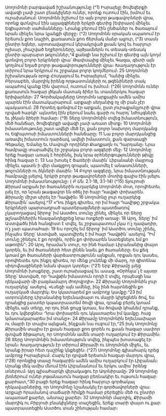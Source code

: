 
Սողոմոնի բարգավաճ իշխանությունը
(^1) Իսրայելը ծովեզերքի ավազի չափ շատ բնակիչներ ուներ, որոնք ուտում էին, խմում եւ ուրախանում։
Սողոմոնն իշխում էր այն բոլոր թագավորների վրա, որոնք գտնվում էին այլազգիների երկրի գետից [Եփրատ] մինչեւ
Եգիպտոսի սահմանները։ Նրանք բերում էին ընծաներ ու ծառայում նրան մինչեւ նրա կյանքի վերջը։
(^2) Սողոմոնն օրական սպառում էր երեսուն քոռ նաշիհ, քառասուն քոռ ճերմակ մանր ալյուր, (^3) տասն ընտիր եզներ,
արոտավայրում կերակրված քսան կով եւ հարյուր ոչխար, չհաշված եղջերուները, այծյամներն ու տեսակ-տեսակ ընտիր
պարարտ թռչուններ,^4 քանզի նա իշխում էր գետից այն կողմ գտնվող բոլոր երկրների վրա՝ Թափսայից մինչեւ Գազա,
գետի այն կողմում եղած բոլոր թագավորությունների վրա։ Խաղաղություն էր տիրում նրա երկրում ու շրջակա բոլոր
կողմերում։ 25 Սողոմոնի իշխանության օրոք Հուդայում եւ Իսրայելում, Դանից մինչեւ Բերսաբեե, մարդիկ իրենց
որթատունկերի ու թզենիների տակ ապահով կյանք էին վարում, ուտում ու խմում։
(^26) Սողոմոնն ուներ քառասուն հազար լծկան մատակ ձիեր եւ տասներկու հազար երիվարներ։ 27 Գործակալները
Սողոմոն արքային ամեն ամիս պարեն էին մատակարարում. արքայի սեղանից ոչ մի բան չէր պակասում։ 28 Որտեղ
գտնվում էր արքան, ըստ յուրաքանչյուրի վրա դրված հարկի՝ այնտեղ էին բերում նաեւ գարի ու հարդ՝ նժույգների եւ
լծկան ձիերի համար։
(^9) Տերը Սողոմոնին տվեց իմաստնություն, մեծ հանճար, ծովեզերքի ավազի չափ առատ միտք։ 10 Սողոմոնի
իմաստնութունը շատ ավելի մեծ էր, քան բոլոր նախորդ մարդկանց ու Եգիպտոսի իմաստունների հանճարը։ 11 Նա բոլոր
մարդկանցից առավել իմաստուն դարձավ, ավելի իմաստուն, քան զարաացի Գեթանը, Եմանը եւ Մավուլի որդիներ
Քաղքաղն ու Դարդանը։ Նրա համբավը տարածվել էր շրջակա բոլոր ազգերի մեջ։ 12 Սողոմոնը երեք հազար առակ է
հորինել, իսկ նրա օրհներգությունների թիվը հինգ հազար է։ 13 Նա խոսել է ծառերի մասին՝ Լիբանանի մայրուց մինչեւ
պատն ի վեր մագլցող զոպան, պատմել է անասունների, թռչունների ու ձկների մասին։ 14 Բոլոր ազգերը, նրա
իմաստնության համբավը լսելով, երկրի բոլոր թագավորների մոտից գալիս էին լսելու Սողոմոնի իմաստնությունը։
( _Բ Մն_. 2.1-18, 3.1-14)
(^15) Տյուրոսի Քիրամ արքան իր ծառաներին ուղարկեց Սողոմոնի մոտ, որովհետեւ լսել էր, որ նրան թագավոր են օծել
իր հայր Դավթի փոխարեն. Քիրամը միշտ սիրել էր Դավթին։ 16 Սողոմոնը լուր ուղարկեց Քիրամին՝ ասելով.^17 «Դու ինքդ
գիտես, որ իմ հայր Դավիթը շրջակա երկրների պարտադրած պատերազմների պատճառով չկարողացավ Տիրոջ՝ իմ
Աստծու տունը շինել, մինչեւ որ Տերը թշնամիներին հնազանդեցրեց նրա ոտքերի առաջ։ 18 Արդ, Տերը՝ իմ Աստվածն ինձ
հանգիստ է տվել, եւ շրջապատում չկա ո՛չ դավադիր, ո՛չ չար պատահար։ 19 Ես որոշել եմ Տիրոջ՝ իմ Աստծու տունը շինել,
ինչպես Տերը՝ Աստված, պատվիրել է իմ հայր Դավթին՝ ասելով. “Իմ տունը շինելու է քո որդին, որին քո փոխարեն
նստեցնելու եմ քո աթոռին”։ 20 Արդ, հրամա՛ն տուր, որ ինձ համար Լիբանանից փայտ կտրեն, եւ իմ ծառաների հետ լինեն
նաեւ քո ծառաները։ Ես քեզ կտամ քո ծառաների վարձատրությունն այնքան, որքան դու կասես, որովհետեւ դու ինքդ
գիտես, որ մենք չունենք մի մարդ, որ գիտենա սիդովնացիների նման փայտ կտրել»։
(^21) Երբ Քիրամը լսեց Սողոմոնի խոսքերը, շատ ուրախացավ եւ ասաց. «Օրհնյա՜լ է այսօր Տերը՝ Աստված, որ Դավթին
իմաստուն որդի է տվել, որպեսզի նա ղեկավարի մի բազմամարդ ժողովրդի»։ 22 Քիրամը Սողոմոնին լուր ուղարկեց՝
ասելով. «Լսեցի այն ամենը, ինչ ինձ հայտնեցին քո ուղարկած մարդիկ։ Ես կկատարեմ քո ամբողջ կամքը.^23 իմ
ստրուկները Լիբանանից եղեւնափայտ ու մայրի կիջեցնեն ծով, ես դրանցից լաստեր կպատրաստեմ ծովի վրա, դրանք
բերել կտամ մինչեւ այն տեղը, որ դու ինձ ցույց կտաս, ես ծովափ կհանեմ դրանք, եւ դու կվերցնես։ Դրա փոխարեն դու
կկատարես իմ կամքը. հաց կմատակարարես իմ տանը»։ 24 Քիրամը Սողոմոնին եղեւնափայտ ու մայրի էր տալիս
այնքան, ինչքան նա ուզում էր,^25 իսկ Սողոմոնը Քիրամին տալիս էր քսան հազար քոռ ցորեն ու քսան հազար սափոր
զտված ձիթայուղ, որ Սողոմոնն ամեն տարի ուղարկում էր Քիրամին։ 26 Տերը Սողոմոնին իմաստնություն տվեց, ինչպես
խոստացել էր նրան։ Խաղաղություն էր տիրում Քիրամի ու Սողոմոնի միջեւ, եւ նրանք իրար հետ դաշինք կնքեցին։
(^27) Սողոմոնը գլխահարկ դրեց ամբողջ Իսրայելում։ Հարկ էր դրված երեսուն հազար մարդու վրա, (^28) որոնցից տասը
հազարին ամեն ամիս ուղարկում էր Լիբանան։ Սրանք մեկ ամիս մնում էին Լիբանանում եւ երկու ամիս՝ իրենց տներում։
Այդ գլխահարկի վերակացու էր Ադոնիրամը։ 29 Սողոմոնը լեռներում ուներ յոթանասուն հազար բեռնակիր եւ ութսուն
հազար քարհատ,^30 բացի երեք հազար հինգ հարյուր գործակալ ղեկավարներից, որ Սողոմոնը նշանակել էր
գործավորների վրա։ Արքայի հրամանով տաճարի հիմքի համար բերեցին մեծ ու ընտիր ապառաժ քարեր, անտաշ
քարեր։ 32 Սողոմոնի մարդիկ, Քիրամի մարդիկ ու Բիբլոսի բնակիչները տաշեցին, երեք տարի փայտ ու քար
պատրաստեցին Աստծու տան շինության համար։

